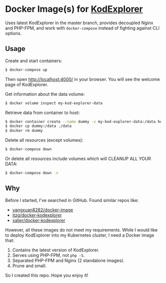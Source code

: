 # Docker Image(s) for [KodExplorer](https://github.com/kalcaddle/KodExplorer)

Uses latest KodExplorer in the master branch, provides decoupled Nginx and PHP-FPM, and work with `docker-compose` instead of fighting against CLI options.

## Usage

Create and start containers:

```bash
$ docker-compose up
```

Then open <http://localhost:4000/> in your browser. You will see the welcome page of KodExplorer.

Get information about the data volume:

```bash
$ docker volume inspect my-kod-explorer-data
```

Retrieve data from container to host:

```bash
$ docker container create --name dummy -v my-kod-explorer-data:/data hello-world
$ docker cp dummy:/data ./data
$ docker rm dummy
```

Delete all resources (except volumes):

```bash
$ docker-compose down
```

Or delete all resources include volumes which will CLEANUP ALL YOUR DATA:

```bash
$ docker-compose down -v
```

## Why

Before I started, I've searched in GitHub. Found similar repos like:

- [yangxuan8282/docker-image](https://github.com/yangxuan8282/docker-image/tree/master/kodexplorer)
- [itzg/docker-kodexplorer](https://github.com/itzg/docker-kodexplorer)
- [xaljer/docker-kodexplorer](https://github.com/xaljer/docker-kodexplorer)

However, all these images do not meet my requirements. While I would like to deploy KodExplorer into my Kubernetes cluster, I need a Docker image that:

1. Contains the latest version of KodExplorer.
2. Serves using PHP-FPM, not `php -S`.
3. Separated PHP-FPM and Nginx (2 standalone images).
4. Prune and small.

So I created this repo. Hope you enjoy it!
